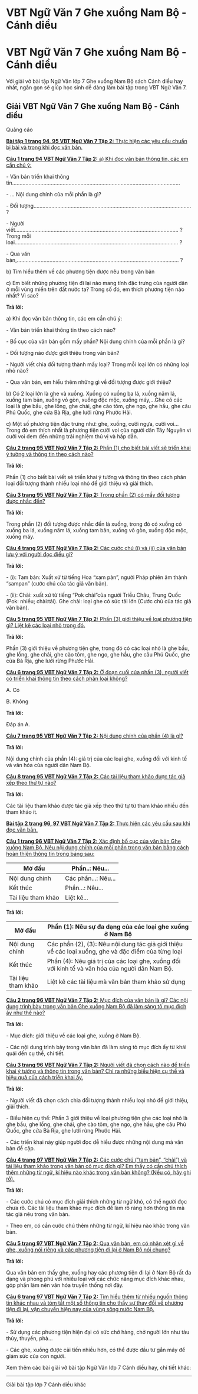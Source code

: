 # VBT Ngữ Văn 7 Ghe xuồng Nam Bộ - Cánh diều

# VBT Ngữ Văn 7 Ghe xuồng Nam Bộ - Cánh diều

Với giải vở bài tập Ngữ Văn lớp 7 Ghe xuồng Nam Bộ sách Cánh diều hay nhất, ngắn gọn sẽ giúp học sinh dễ dàng làm bài tập trong VBT Ngữ Văn 7.

## Giải VBT Ngữ Văn 7 Ghe xuồng Nam Bộ - Cánh diều

Quảng cáo

[**Bài tập 1 trang 94, 95 VBT Ngữ Văn 7 Tập 2:** Thực hiện các yêu cầu chuẩn bị bài và trong khi đọc văn bản.](https://vietjack.com/vbt-ngu-van-7-cd/bai-tap-1-trang-94-95-vbt-ngu-van-lop-7-tap-2.jsp)

[**Câu 1 trang 94 VBT Ngữ Văn 7 Tập 2:** a) Khi đọc văn bản thông tin, các em cần chú ý:](https://vietjack.com/vbt-ngu-van-7-cd/cau-1-trang-94-vth-ngu-van-lop-7-tap-2.jsp)

\- Văn bản triển khai thông tin................................................................................................................. 

\- ... Nội dung chính của mỗi phần là gì?

\- Đối tượng.......................................................................................................... ?

\- Người viết.............................................................................................................. ? Trong mỗi loại.............................................................................................................. ?

\- Qua văn bản,............................................................................................................. ?

b) Tìm hiểu thêm về các phương tiện được nêu trong văn bản

c) Em biết những phương tiện đi lại nào mang tính đặc trưng của người dân ở mỗi vùng miền trên đất nước ta? Trong số đó, em thích phương tiện nào nhất? Vì sao?

**Trả lời:**

a) Khi đọc văn bản thông tin, các em cần chú ý:

\- Văn bản triển khai thông tin theo cách nào?

\- Bố cục của văn bản gồm mấy phần? Nội dung chính của mỗi phần là gì?

\- Đối tượng nào được giới thiệu trong văn bản?

\- Người viết chia đối tượng thành mấy loại? Trong mỗi loại lớn có những loại nhỏ nào?

\- Qua văn bản, em hiểu thêm những gì về đối tượng được giới thiệu?

b) Có 2 loại lớn là ghe và xuồng. Xuồng có xuồng ba lá, xuồng năm lá, xuồng tam bản, xuồng vỏ gòn, xuồng độc mộc, xuồng máy,…Ghe có các loại là ghe bầu, ghe lồng, ghe chải, ghe cào tôm, ghe ngo, ghe hầu, ghe câu Phú Quốc, ghe cửa Bà Rịa, ghe lưới rừng Phước Hải.

c) Một số phương tiện đặc trưng như: ghe, xuồng, cưỡi ngựa, cưỡi voi… Trong đó em thích nhất là phương tiện cưỡi voi của người dân Tây Nguyên vì cưỡi voi đem đến những trải nghiệm thú vị và hấp dẫn. 

[**Câu 2 trang 95 VBT Ngữ Văn 7 Tập 2:** Phần (1) cho biết bài viết sẽ triển khai ý tưởng và thông tin theo cách nào?](https://vietjack.com/vbt-ngu-van-7-cd/cau-2-trang-95-vth-ngu-van-lop-7-tap-2.jsp)

**Trả lời:**

Phần (1) cho biết bài viết sẽ triển khai ý tưởng và thông tin theo cách phân loại đối tượng thành nhiều loại nhỏ để giới thiệu và giải thích.

[**Câu 3 trang 95 VBT Ngữ Văn 7 Tập 2:** Trong phần (2) có mấy đối tượng được nhắc đến?](https://vietjack.com/vbt-ngu-van-7-cd/cau-3-trang-95-vth-ngu-van-lop-7-tap-2.jsp)

**Trả lời:**

Trong phần (2) đối tượng được nhắc đến là xuồng, trong đó có xuồng có xuồng ba lá, xuồng năm lá, xuồng tam bản, xuồng vỏ gòn, xuồng độc mộc, xuồng máy.

[**Câu 4 trang 95 VBT Ngữ Văn 7 Tập 2:** Các cước chú (i) và (ii) của văn bản lưu ý với người đọc điều gì?](https://vietjack.com/vbt-ngu-van-7-cd/cau-4-trang-95-vth-ngu-van-lop-7-tap-2.jsp)

**Trả lời:**

\- (i): Tam bản: Xuất xứ từ tiếng Hoa “xam pản”, người Pháp phiên âm thành “sampan” (cước chú của tác giả văn bản).

\- (ii): Chài: xuất xứ từ tiếng “Pok chài”của người Triều Châu, Trung Quốc (Pok: nhiều; chài:tải). Ghe chài: loại ghe có sức tải lớn (Cước chú của tác giả văn bản).

[**Câu 5 trang 95 VBT Ngữ Văn 7 Tập 2:** Phần (3) giới thiệu về loại phương tiện gì? Liệt kê các loại nhỏ trong đó.](https://vietjack.com/vbt-ngu-van-7-cd/cau-5-trang-95-vth-ngu-van-lop-7-tap-2.jsp)

**Trả lời:**

Phần (3) giới thiệu về phương tiện ghe, trong đó có các loại nhỏ là ghe bầu, ghe lồng, ghe chải, ghe cào tôm, ghe ngo, ghe hầu, ghe câu Phú Quốc, ghe cửa Bà Rịa, ghe lưới rừng Phước Hải.

[**Câu 6 trang 95 VBT Ngữ Văn 7 Tập 2:** Ở đoạn cuối của phần (3), người viết có triển khai thông tin theo cách phân loại không?](https://vietjack.com/vbt-ngu-van-7-cd/cau-6-trang-95-vth-ngu-van-lop-7-tap-2.jsp)

A. Có

B. Không

**Trả lời:**

Đáp án A.

[**Câu 7 trang 95 VBT Ngữ Văn 7 Tập 2:** Nội dung chính của phần (4) là gì?](https://vietjack.com/vbt-ngu-van-7-cd/cau-7-trang-95-vth-ngu-van-lop-7-tap-2.jsp)

**Trả lời:**

Nội dung chính của phần (4): giá trị của các loại ghe, xuồng đối với kinh tế và văn hóa của người dân Nam Bộ.

[**Câu 8 trang 95 VBT Ngữ Văn 7 Tập 2:** Các tài liệu tham khảo được tác giả xếp theo thứ tự nào?](https://vietjack.com/vbt-ngu-van-7-cd/cau-8-trang-95-vth-ngu-van-lop-7-tap-2.jsp)

**Trả lời:**

Các tài liệu tham khảo được tác giả xếp theo thứ tự từ tham khảo nhiều đến tham khảo ít.

[**Bài tập 2 trang 96, 97 VBT Ngữ Văn 7 Tập 2:** Thực hiện các yêu cầu sau khi đọc văn bản.](https://vietjack.com/vbt-ngu-van-7-cd/bai-tap-2-trang-96-97-vbt-ngu-van-lop-7-tap-2.jsp)

[**Câu 1 trang 96 VBT Ngữ Văn 7 Tập 2:** Xác định bố cục của văn bản Ghe xuồng Nam Bộ. Nêu nội dung chính của mỗi phần trong văn bản bằng cách hoàn thiện thông tin trong bảng sau:](https://vietjack.com/vbt-ngu-van-7-cd/cau-1-trang-96-vth-ngu-van-lop-7-tap-2.jsp)

Mở đầu |  Phần..: Nêu...  
---|---  
Nội dung chính |  Các phần...: Nêu...  
Kết thúc |  Phần...: Nêu...  
Tài liệu tham khảo |  Liệt kê...  
  
**Trả lời:**

Mở đầu |  Phần (1): Nêu sự đa dạng của các loại ghe xuồng ở Nam Bộ  
---|---  
Nội dung chính |  Các phần (2), (3): Nêu nội dung tác giả giới thiệu về các loại xuồng, ghe và đặc điểm của từng loại  
Kết thúc |  Phần (4): Nêu giá trị của các loại ghe, xuồng đối với kinh tế và văn hóa của người dân Nam Bộ.  
Tài liệu tham khảo |  Liệt kê các tài liệu mà văn bản tham khảo sử dụng  
  
[**Câu 2 trang 96 VBT Ngữ Văn 7 Tập 2:** Mục đích của văn bản là gì? Các nội dung trình bày trong văn bản Ghe xuồng Nam Bộ đã làm sáng tỏ mục đích ấy như thế nào?](https://vietjack.com/vbt-ngu-van-7-cd/cau-2-trang-96-vth-ngu-van-lop-7-tap-2.jsp)

**Trả lời:**

\- Mục đích: giới thiệu về các loại ghe, xuồng ở Nam Bộ.

\- Các nội dung trình bày trong văn bản đã làm sáng tỏ mục đích ấy từ khái quái đến cụ thể, chi tiết.

[**Câu 3 trang 96 VBT Ngữ Văn 7 Tập 2:** Người viết đã chọn cách nào để triển khai ý tưởng và thông tin trong văn bản? Chỉ ra những biểu hiện cụ thể và hiệu quả của cách triển khai ấy.](https://vietjack.com/vbt-ngu-van-7-cd/cau-3-trang-96-vth-ngu-van-lop-7-tap-2.jsp)

**Trả lời:**

\- Người viết đã chọn cách chia đối tượng thành nhiều loại nhỏ để giới thiệu, giải thích.

\- Biểu hiện cụ thể: Phần 3 giới thiệu về loại phương tiện ghe các loại nhỏ là ghe bầu, ghe lồng, ghe chải, ghe cào tôm, ghe ngo, ghe hầu, ghe câu Phú Quốc, ghe cửa Bà Rịa, ghe lưới rừng Phước Hải.

\- Các triển khai này giúp người đọc dễ hiểu được những nội dung mà văn bản đề cập. 

[**Câu 4 trang 97 VBT Ngữ Văn 7 Tập 2:** Các cước chú (“tam bản”, “chài”) và tài liệu tham khảo trong văn bản có mục đích gì? Em thấy có cần chú thích thêm những từ ngữ, kí hiệu nào khác trong văn bản không? (Nếu có, hãy ghi rõ).](https://vietjack.com/vbt-ngu-van-7-cd/cau-4-trang-97-vth-ngu-van-lop-7-tap-2.jsp)

**Trả lời:**

\- Các cước chú có mục đích giải thích những từ ngữ khó, có thể người đọc chưa rõ. Các tài liệu tham khảo mục đích đề làm rõ ràng hơn thông tin mà tác giả nêu trong văn bản.

\- Theo em, có cần cước chú thêm những từ ngữ, kí hiệu nào khác trong văn bản. 

[**Câu 5 trang 97 VBT Ngữ Văn 7 Tập 2:** Qua văn bản, em có nhận xét gì về ghe, xuồng nói riêng và các phương tiện đi lại ở Nam Bộ nói chung?](https://vietjack.com/vbt-ngu-van-7-cd/cau-5-trang-97-vth-ngu-van-lop-7-tap-2.jsp)

**Trả lời:**

Qua văn bản em thấy ghe, xuồng hay các phương tiện đi lại ở Nam Bộ rất đa dạng và phong phú với nhiều loại với các chức năng mục đích khác nhau, góp phần làm nên văn hóa truyền thống nơi đây.

[**Câu 6 trang 97 VBT Ngữ Văn 7 Tập 2:** Tìm hiểu thêm từ nhiều nguồn thông tin khác nhau và tóm tắt một số thông tin cho thấy sự thay đổi về phương tiện đi lại, vận chuyển hiện nay của vùng sông nước Nam Bộ.](https://vietjack.com/vbt-ngu-van-7-cd/cau-6-trang-97-vth-ngu-van-lop-7-tap-2.jsp)

**Trả lời:**

\- Sử dụng các phương tiện hiện đại có sức chở hàng, chở người lớn như tàu thủy, thuyền, phà…

\- Các ghe, xuồng được cải tiến nhiều hơn, có thể được đầu tư gắn máy để giảm sức của con người.

Xem thêm các bài giải vở bài tập Ngữ Văn lớp 7 Cánh diều hay, chi tiết khác:

* * *

Giải bài tập lớp 7 Cánh diều khác

